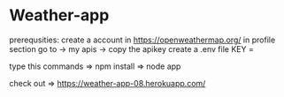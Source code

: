 # Weather-app

prerequsities:
 create a account in https://openweathermap.org/
 in profile section go to -> my apis -> copy the apikey
create a .env file
 KEY = <ENTER YOUR KEY>



type this commands
=> npm install
=> node app

 
 check out =>
 https://weather-app-08.herokuapp.com/

